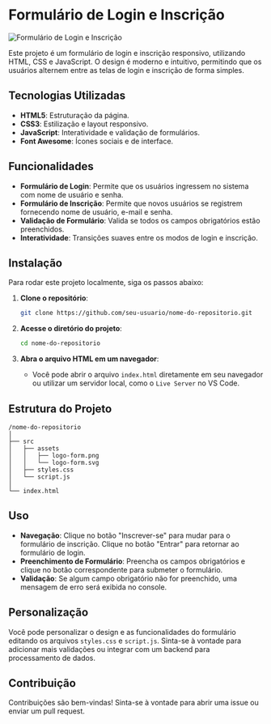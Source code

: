 # Formulário de Login e Inscrição

![Formulário de Login e Inscrição](https://github.com/user-attachments/assets/73cf8608-338f-4034-b258-7e831fd886df)


Este projeto é um formulário de login e inscrição responsivo, utilizando HTML, CSS e JavaScript. O design é moderno e intuitivo, permitindo que os usuários alternem entre as telas de login e inscrição de forma simples.

## Tecnologias Utilizadas

- **HTML5**: Estruturação da página.
- **CSS3**: Estilização e layout responsivo.
- **JavaScript**: Interatividade e validação de formulários.
- **Font Awesome**: Ícones sociais e de interface.

## Funcionalidades

- **Formulário de Login**: Permite que os usuários ingressem no sistema com nome de usuário e senha.
- **Formulário de Inscrição**: Permite que novos usuários se registrem fornecendo nome de usuário, e-mail e senha.
- **Validação de Formulário**: Valida se todos os campos obrigatórios estão preenchidos.
- **Interatividade**: Transições suaves entre os modos de login e inscrição.

## Instalação

Para rodar este projeto localmente, siga os passos abaixo:

1. **Clone o repositório**:

   ```bash
   git clone https://github.com/seu-usuario/nome-do-repositorio.git
   ```
2. **Acesse o diretório do projeto**:

   ```bash
   cd nome-do-repositorio
   ```
3. **Abra o arquivo HTML em um navegador**:

   - Você pode abrir o arquivo `index.html` diretamente em seu navegador ou utilizar um servidor local, como o `Live Server` no VS Code.

## Estrutura do Projeto

```plaintext
/nome-do-repositorio
│
├── src
│   ├── assets
│   │   ├── logo-form.png
│   │   └── logo-form.svg
│   ├── styles.css
│   └── script.js
│
└── index.html
```

## Uso

- **Navegação**: Clique no botão "Inscrever-se" para mudar para o formulário de inscrição. Clique no botão "Entrar" para retornar ao formulário de login.
- **Preenchimento de Formulário**: Preencha os campos obrigatórios e clique no botão correspondente para submeter o formulário.
- **Validação**: Se algum campo obrigatório não for preenchido, uma mensagem de erro será exibida no console.

## Personalização

Você pode personalizar o design e as funcionalidades do formulário editando os arquivos `styles.css` e `script.js`. Sinta-se à vontade para adicionar mais validações ou integrar com um backend para processamento de dados.

## Contribuição

Contribuições são bem-vindas! Sinta-se à vontade para abrir uma issue ou enviar um pull request.
